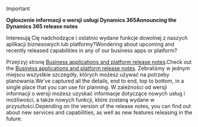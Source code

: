 > [!IMPORTANT]
> <span data-ttu-id="430b6-101">**Ogłoszenie informacji o wersji usługi Dynamics 365**</span><span class="sxs-lookup"><span data-stu-id="430b6-101">**Announcing the Dynamics 365 release notes**</span></span>
>
> <span data-ttu-id="430b6-102">Interesują Cię nadchodzące i ostatnio wydane funkcje dowolnej z naszych aplikacji biznesowych lub platformy?</span><span class="sxs-lookup"><span data-stu-id="430b6-102">Wondering about upcoming and recently released capabilities in any of our business apps or platform?</span></span> 
> 
> <span data-ttu-id="430b6-103">Przejrzyj stronę [Business applications and platform release notes](https://go.microsoft.com/fwlink/?linkid=2010158).</span><span class="sxs-lookup"><span data-stu-id="430b6-103">Check out the [Business applications and platform release notes](https://go.microsoft.com/fwlink/?linkid=2010158).</span></span> <span data-ttu-id="430b6-104">Zebraliśmy w jednym miejscu wszystkie szczegóły, których możesz używać na potrzeby planowania.</span><span class="sxs-lookup"><span data-stu-id="430b6-104">We've captured all the details, end to end, top to bottom, in a single place that you can use for planning.</span></span> <span data-ttu-id="430b6-105">W zależności od wersji informacji o wersji możesz uzyskać informacje dotyczące nowych usług i możliwości, a także nowych funkcji, które zostaną wydane w przyszłości.</span><span class="sxs-lookup"><span data-stu-id="430b6-105">Depending on the version of the release notes, you can find out about new services and capabilities, as well as new features releasing in the future.</span></span>
